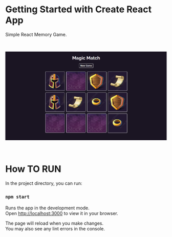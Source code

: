 # Getting Started with Create React App

Simple React Memory Game.

</br>

![](imgs/memory-game.png)

</br>


# How TO RUN

In the project directory, you can run:

### `npm start`

Runs the app in the development mode.\
Open [http://localhost:3000](http://localhost:3000) to view it in your browser.

The page will reload when you make changes.\
You may also see any lint errors in the console.

</br>


